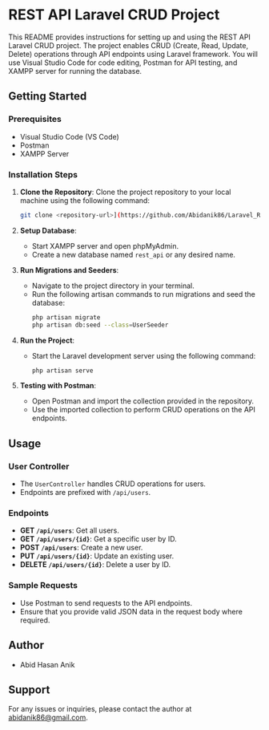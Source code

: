 # REST API Laravel CRUD Project

This README provides instructions for setting up and using the REST API Laravel CRUD project. The project enables CRUD (Create, Read, Update, Delete) operations through API endpoints using Laravel framework. You will use Visual Studio Code for code editing, Postman for API testing, and XAMPP server for running the database.

## Getting Started

### Prerequisites
- Visual Studio Code (VS Code)
- Postman
- XAMPP Server

### Installation Steps

1. **Clone the Repository**:
   Clone the project repository to your local machine using the following command:
   ```bash
   git clone <repository-url>](https://github.com/Abidanik86/Laravel_Rest_Api_CRUD.git)
   ```

2. **Setup Database**:
   - Start XAMPP server and open phpMyAdmin.
   - Create a new database named `rest_api` or any desired name.

3. **Run Migrations and Seeders**:
   - Navigate to the project directory in your terminal.
   - Run the following artisan commands to run migrations and seed the database:
     ```bash
     php artisan migrate
     php artisan db:seed --class=UserSeeder
     ```

4. **Run the Project**:
   - Start the Laravel development server using the following command:
     ```bash
     php artisan serve
     ```

5. **Testing with Postman**:
   - Open Postman and import the collection provided in the repository.
   - Use the imported collection to perform CRUD operations on the API endpoints.

## Usage

### User Controller
- The `UserController` handles CRUD operations for users.
- Endpoints are prefixed with `/api/users`.

### Endpoints
- **GET `/api/users`**: Get all users.
- **GET `/api/users/{id}`**: Get a specific user by ID.
- **POST `/api/users`**: Create a new user.
- **PUT `/api/users/{id}`**: Update an existing user.
- **DELETE `/api/users/{id}`**: Delete a user by ID.

### Sample Requests
- Use Postman to send requests to the API endpoints.
- Ensure that you provide valid JSON data in the request body where required.

## Author
- Abid Hasan Anik

## Support
For any issues or inquiries, please contact the author at abidanik86@gmail.com.

